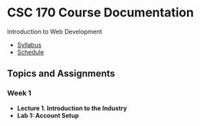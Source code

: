 # CSC 170 Course Documentation
Introduction to Web Development

- [Syllabus](syllabus.md)
- [Schedule](schedule.md) 

## Topics and Assignments

### Week 1


- **Lecture 1. Introduction to the Industry**
- **Lab 1: Account Setup**
